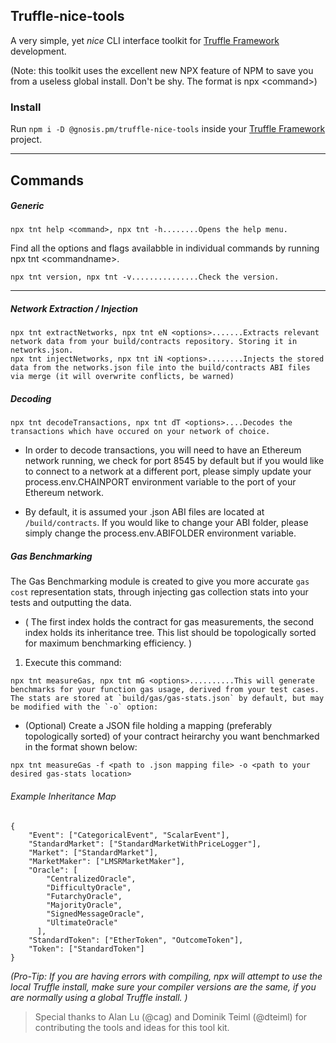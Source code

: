 ## Truffle-nice-tools
A very simple, yet *nice* CLI interface toolkit for  [Truffle Framework](https://truffleframework.com/) development.

(Note: this toolkit uses the excellent new NPX feature of NPM to save you from a useless global install. Don't be shy. The format is npx \<command>)

### Install
Run `npm i -D @gnosis.pm/truffle-nice-tools` inside your [Truffle Framework](https://truffleframework.com/) project.

---
Commands
-----

##### Generic
```
npx tnt help <command>, npx tnt -h........Opens the help menu. 
```
Find all the options and flags availabble in individual commands by running npx tnt \<commandname>. 
```
npx tnt version, npx tnt -v...............Check the version.
```
---
##### Network Extraction / Injection
```
npx tnt extractNetworks, npx tnt eN <options>.......Extracts relevant network data from your build/contracts repository. Storing it in networks.json.
npx tnt injectNetworks, npx tnt iN <options>........Injects the stored data from the networks.json file into the build/contracts ABI files via merge (it will overwrite conflicts, be warned)
```

##### Decoding
```
npx tnt decodeTransactions, npx tnt dT <options>....Decodes the transactions which have occured on your network of choice.  
```
* In order to decode transactions, you will need to have an Ethereum network running, we check for port 8545 by default but if you would like to connect to a network at a different port, please simply update your process.env.CHAINPORT environment variable to the port of your Ethereum network.

* By default, it is assumed your .json ABI files are located at `/build/contracts`. If you would like to change your ABI folder, please simply change the process.env.ABIFOLDER environment variable. 

##### Gas Benchmarking
The Gas Benchmarking module is created to give you more accurate `gas cost` representation stats, through injecting gas collection stats into your tests and outputting the data. 

  * ( The first index holds the contract for gas measurements, the second index holds its inheritance tree. This list should be topologically sorted for maximum benchmarking efficiency. )
1. Execute this command:

```
npx tnt measureGas, npx tnt mG <options>..........This will generate benchmarks for your function gas usage, derived from your test cases. The stats are stored at `build/gas/gas-stats.json` by default, but may be modified with the `-o` option:
``` 

* (Optional) Create a JSON file holding a mapping (preferably topologically sorted) of your contract heirarchy you want benchmarked in the format shown below:
```
npx tnt measureGas -f <path to .json mapping file> -o <path to your desired gas-stats location>
```

###### Example Inheritance Map
```
{
    "Event": ["CategoricalEvent", "ScalarEvent"],
    "StandardMarket": ["StandardMarketWithPriceLogger"],
    "Market": ["StandardMarket"],
    "MarketMaker": ["LMSRMarketMaker"],
    "Oracle": [
        "CentralizedOracle",
        "DifficultyOracle",
        "FutarchyOracle",
        "MajorityOracle",
        "SignedMessageOracle",
        "UltimateOracle"
      ],
    "StandardToken": ["EtherToken", "OutcomeToken"],
    "Token": ["StandardToken"]
}
```

*(Pro-Tip: If you are having errors with compiling, npx will attempt to use the local Truffle install, make sure your compiler versions are the same, if you are normally using a global Truffle install. )*

> Special thanks to Alan Lu (@cag) and Dominik Teiml (@dteiml) for contributing the tools and ideas for this tool kit. 
